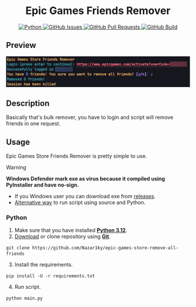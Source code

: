 <h1 align="center">Epic Games Friends Remover</h1>

<p align="center">
    <a href="https://www.python.org/downloads/release/python-380/" align="center">
        <img alt="Python" src="https://img.shields.io/badge/python-3.12-blue?logo=python&style=for-the-badge&logoColor=white">
    </a>
    <a href="https://github.com/Nazar1ky/epic-games-store-remove-all-friends/issues" align="center">
        <img alt="GitHub Issues" src="https://img.shields.io/github/issues/Nazar1ky/epic-games-store-remove-all-friends?logo=github&style=for-the-badge">
    </a>
    <a href="https://github.com/Nazar1ky/epic-games-store-remove-all-friends/pulls" align="center">
        <img alt="GitHub Pull Requests" src="https://img.shields.io/github/issues-pr/Nazar1ky/epic-games-store-remove-all-friends?logo=github&style=for-the-badge">
    </a>
    <a href="https://github.com/Nazar1ky/epic-games-store-remove-all-friends/actions" align="center">
        <img alt="GitHub Build" src="https://img.shields.io/github/actions/workflow/status/Nazar1ky/epic-games-store-remove-all-friends/actions.yaml?logo=github&style=for-the-badge">
    </a>
</p>

## Preview
<img src="pic.png" />

## Description
Basically that's bulk remover, you have to login and script will remove friends in one request.

## Usage 
Epic Games Store Friends Remover is pretty simple to use.

> [!WARNING]
> **Windows Defender mark exe as virus because it compiled using PyInstaller and have no-sign.**

* If you Windows user you can download exe from [releases](https://github.com/Nazar1ky/epic-games-store-remove-all-friends/releases).
* [Alternative way](https://github.com/Nazar1ky/epic-games-store-remove-all-friends/releases) to run script using source and Python.

### Python
1. Make sure that you have installed [**Python 3.12**](https://www.python.org/downloads/).
3. [Download](https://github.com/Nazar1ky/epic-games-store-remove-all-friends/archive/refs/heads/main.zip) or clone repository using [**Git**](https://git-scm.com/downloads).
```
git clone https://github.com/Nazar1ky/epic-games-store-remove-all-friends
```
3. Install the requirements.
```
pip install -U -r requirements.txt
```
4. Run script.
```
python main.py
```
